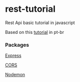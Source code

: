 # rest-tutorial
Rest Api basic tutorial in javascript

Based on this [tutorial](https://ezdevs.com.br/comecando-uma-api-rest-com-node-js/) in pt-br

### Packages

[Express](https://expressjs.com/pt-br/)

[CORS](https://pt.wikipedia.org/wiki/Cross-origin_resource_sharing)

[Nodemon](https://nodemon.io/)
